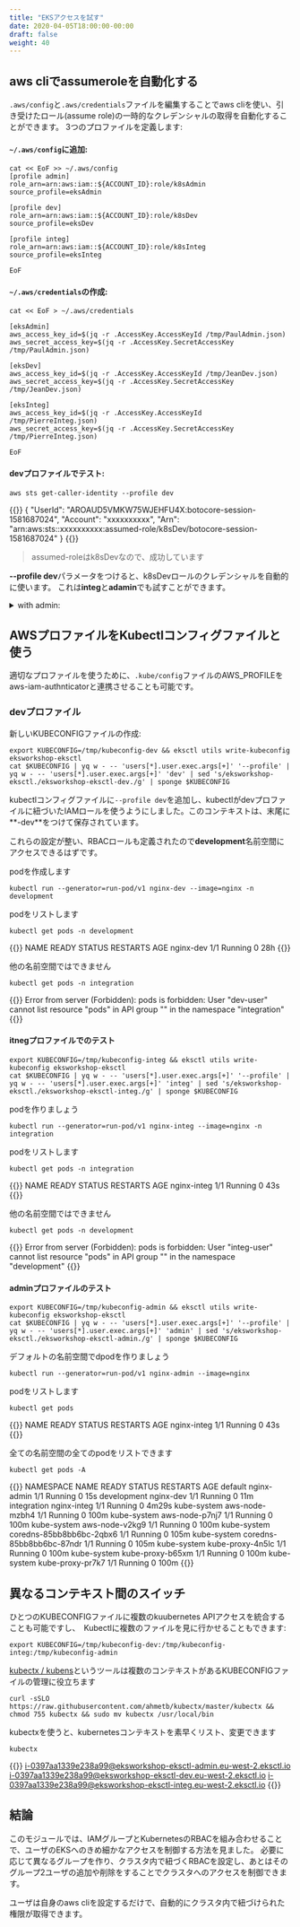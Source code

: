 ```yaml
---
title: "EKSアクセスを試す"
date: 2020-04-05T18:00:00-00:00
draft: false
weight: 40
---
```


<!--
## Automate assumerole with aws cli
-->
## aws cliでassumeroleを自動化する

<!--
It is possible to automate the retrieval of temporary credentials for the assumed role by configuring the aws cli using `.aws/config`and `.aws/credentials` files.
Examples we will define 3 profile:
-->
`.aws/config`と`.aws/credentials`ファイルを編集することでaws cliを使い、引き受けたロール(assume role)の一時的なクレデンシャルの取得を自動化することができます。
3つのプロファイルを定義します:

<!--
#### add in `~/.aws/config`:
```
cat << EoF >> ~/.aws/config
[profile admin]
role_arn=arn:aws:iam::${ACCOUNT_ID}:role/k8sAdmin
source_profile=eksAdmin

[profile dev]
role_arn=arn:aws:iam::${ACCOUNT_ID}:role/k8sDev
source_profile=eksDev

[profile integ]
role_arn=arn:aws:iam::${ACCOUNT_ID}:role/k8sInteg
source_profile=eksInteg

EoF
```
-->
#### `~/.aws/config`に追加:
```
cat << EoF >> ~/.aws/config
[profile admin]
role_arn=arn:aws:iam::${ACCOUNT_ID}:role/k8sAdmin
source_profile=eksAdmin

[profile dev]
role_arn=arn:aws:iam::${ACCOUNT_ID}:role/k8sDev
source_profile=eksDev

[profile integ]
role_arn=arn:aws:iam::${ACCOUNT_ID}:role/k8sInteg
source_profile=eksInteg

EoF
```

<!--
#### create `~/.aws/credentials`:
```
cat << EoF > ~/.aws/credentials

[eksAdmin]
aws_access_key_id=$(jq -r .AccessKey.AccessKeyId /tmp/PaulAdmin.json)
aws_secret_access_key=$(jq -r .AccessKey.SecretAccessKey /tmp/PaulAdmin.json)

[eksDev]
aws_access_key_id=$(jq -r .AccessKey.AccessKeyId /tmp/JeanDev.json)
aws_secret_access_key=$(jq -r .AccessKey.SecretAccessKey /tmp/JeanDev.json)

[eksInteg]
aws_access_key_id=$(jq -r .AccessKey.AccessKeyId /tmp/PierreInteg.json)
aws_secret_access_key=$(jq -r .AccessKey.SecretAccessKey /tmp/PierreInteg.json)

EoF
```
-->
#### `~/.aws/credentials`の作成:
```
cat << EoF > ~/.aws/credentials

[eksAdmin]
aws_access_key_id=$(jq -r .AccessKey.AccessKeyId /tmp/PaulAdmin.json)
aws_secret_access_key=$(jq -r .AccessKey.SecretAccessKey /tmp/PaulAdmin.json)

[eksDev]
aws_access_key_id=$(jq -r .AccessKey.AccessKeyId /tmp/JeanDev.json)
aws_secret_access_key=$(jq -r .AccessKey.SecretAccessKey /tmp/JeanDev.json)

[eksInteg]
aws_access_key_id=$(jq -r .AccessKey.AccessKeyId /tmp/PierreInteg.json)
aws_secret_access_key=$(jq -r .AccessKey.SecretAccessKey /tmp/PierreInteg.json)

EoF
```

<!--
#### Test this with dev profile:
-->
#### devプロファイルでテスト:

```
aws sts get-caller-identity --profile dev
```

{{<output>}}
{
    "UserId": "AROAUD5VMKW75WJEHFU4X:botocore-session-1581687024",
    "Account": "xxxxxxxxxx",
    "Arn": "arn:aws:sts::xxxxxxxxxx:assumed-role/k8sDev/botocore-session-1581687024"
}
{{</output>}}

<!--
> the assumed-role is k8sDev, so we achieved our goal
-->
> assumed-roleはk8sDevなので、成功しています

<!--
When specifying the **--profile dev** parameter we automatically ask for temporary credentials for the role k8sDev
You can test this with **integ** and **admin** also.
-->
**--profile dev**パラメータをつけると、k8sDevロールのクレデンシャルを自動的に使います。
これは**integ**と**adamin**でも試すことができます。

<details>
  <summary>with admin:</summary>
  
```
aws sts get-caller-identity --profile admin
{
    "UserId": "AROAUD5VMKW77KXQAL7ZX:botocore-session-1582022121",
    "Account": "xxxxxxxxxx",
    "Arn": "arn:aws:sts::xxxxxxxxxx:assumed-role/k8sAdmin/botocore-session-1582022121"
}
```

<!--
> When specifying the **--profile admin** parameter we automatically ask for temporary credentials for the role k8sAdmin
</details>
-->
**--profile admin**パラメータをつけると、k8sAdminロールのクレデンシャルを自動的に使います。
</details>

<!--
## Using AWS profiles with Kubectl config file
-->
## AWSプロファイルをKubectlコンフィグファイルと使う

<!--
It is also possible to specify the AWS_PROFILE to uses with the aws-iam-authenticator in the `.kube/config` file, so that it will uses the appropriate profile.
-->
適切なプロファイルを使うために、`.kube/config`ファイルのAWS_PROFILEをaws-iam-authnticatorと連携させることも可能です。

<!--
### with dev profile 
-->
### devプロファイル

<!--
Create new KUBECONFIG file to test this:
-->
新しいKUBECONFIGファイルの作成:

```
export KUBECONFIG=/tmp/kubeconfig-dev && eksctl utils write-kubeconfig eksworkshop-eksctl
cat $KUBECONFIG | yq w - -- 'users[*].user.exec.args[+]' '--profile' | yq w - -- 'users[*].user.exec.args[+]' 'dev' | sed 's/eksworkshop-eksctl./eksworkshop-eksctl-dev./g' | sponge $KUBECONFIG
```

<!--
We added the `--profile dev` parameter to our kubectl config file, so that this will ask kubectl to use our IAM role associated to our dev profile, and we rename the context using suffix **-dev**.
-->
kubectlコンフィグファイルに`--profile dev`を追加し、kubectlがdevプロファイルに紐づいたIAMロールを使うようにしました。このコンテキストは、末尾に**-dev**をつけて保存されています。

<!--
With this configuration we should be able to interract with the **development** namespace, because it as our RBAC role defined.
-->
これらの設定が整い、RBACロールも定義されたので**development**名前空間にアクセスできるはずです。

<!--
let's create a pod
```
kubectl run --generator=run-pod/v1 nginx-dev --image=nginx -n development
```
-->
podを作成します
```
kubectl run --generator=run-pod/v1 nginx-dev --image=nginx -n development
```

<!--
We can list the pods
-->
podをリストします

```
kubectl get pods -n development
```

{{<output>}}
NAME                     READY   STATUS    RESTARTS   AGE
nginx-dev   1/1     Running   0          28h
{{</output>}}

<!--
but not in other namespaces
-->
他の名前空間ではできません

```
kubectl get pods -n integration 
```

{{<output>}}
Error from server (Forbidden): pods is forbidden: User "dev-user" cannot list resource "pods" in API group "" in the namespace "integration"
{{</output>}}

<!--
#### Test with integ profile
-->
#### itnegプロファイルでのテスト

```
export KUBECONFIG=/tmp/kubeconfig-integ && eksctl utils write-kubeconfig eksworkshop-eksctl
cat $KUBECONFIG | yq w - -- 'users[*].user.exec.args[+]' '--profile' | yq w - -- 'users[*].user.exec.args[+]' 'integ' | sed 's/eksworkshop-eksctl./eksworkshop-eksctl-integ./g' | sponge $KUBECONFIG
```

<!--
let's create a pod
```
kubectl run --generator=run-pod/v1 nginx-integ --image=nginx -n integration
```
-->
podを作りましょう
```
kubectl run --generator=run-pod/v1 nginx-integ --image=nginx -n integration
```

<!--
We can list the pods
-->
podをリストします

```
kubectl get pods -n integration
```

{{<output>}}
NAME          READY   STATUS    RESTARTS   AGE
nginx-integ   1/1     Running   0          43s
{{</output>}}

<!--
but not in other namespaces
-->
他の名前空間ではできません

```
kubectl get pods -n development 
```

{{<output>}}
Error from server (Forbidden): pods is forbidden: User "integ-user" cannot list resource "pods" in API group "" in the namespace "development"
{{</output>}}

<!--
#### Test with admin profile
-->
#### adminプロファイルのテスト

```
export KUBECONFIG=/tmp/kubeconfig-admin && eksctl utils write-kubeconfig eksworkshop-eksctl
cat $KUBECONFIG | yq w - -- 'users[*].user.exec.args[+]' '--profile' | yq w - -- 'users[*].user.exec.args[+]' 'admin' | sed 's/eksworkshop-eksctl./eksworkshop-eksctl-admin./g' | sponge $KUBECONFIG
```

<!--
let's create a pod in default namespace
```
kubectl run --generator=run-pod/v1 nginx-admin --image=nginx 
```
-->
デフォルトの名前空間でdpodを作りましょう
```
kubectl run --generator=run-pod/v1 nginx-admin --image=nginx 
```

<!--
We can list the pods
-->
podをリストします

```
kubectl get pods 
```

{{<output>}}
NAME          READY   STATUS    RESTARTS   AGE
nginx-integ   1/1     Running   0          43s
{{</output>}}

<!--
We can list ALL pods in all namespaces
-->
全ての名前空間の全てのpodをリストできます

```
kubectl get pods -A
```

{{<output>}}
NAMESPACE     NAME                       READY   STATUS    RESTARTS   AGE
default       nginx-admin                1/1     Running   0          15s
development   nginx-dev                  1/1     Running   0          11m
integration   nginx-integ                1/1     Running   0          4m29s
kube-system   aws-node-mzbh4             1/1     Running   0          100m
kube-system   aws-node-p7nj7             1/1     Running   0          100m
kube-system   aws-node-v2kg9             1/1     Running   0          100m
kube-system   coredns-85bb8bb6bc-2qbx6   1/1     Running   0          105m
kube-system   coredns-85bb8bb6bc-87ndr   1/1     Running   0          105m
kube-system   kube-proxy-4n5lc           1/1     Running   0          100m
kube-system   kube-proxy-b65xm           1/1     Running   0          100m
kube-system   kube-proxy-pr7k7           1/1     Running   0          100m
{{</output>}}

<!--
## Switching between different contexts
-->
## 異なるコンテキスト間のスイッチ

<!--
It is possible to merge several kubernetes API access in the same KUBECONFIG file, or just tell Kubectl several file to lookup at once:
-->
ひとつのKUBECONFIGファイルに複数のkuubernetes APIアクセスを統合することも可能ですし、　Kubectlに複数のファイルを見に行かせることもできます:

```
export KUBECONFIG=/tmp/kubeconfig-dev:/tmp/kubeconfig-integ:/tmp/kubeconfig-admin
```

<!--
There is a tool [kubectx / kubens](https://github.com/ahmetb/kubectx) that will help manage KUBECONFIG files with several contexts
-->
[kubectx / kubens](https://github.com/ahmetb/kubectx)というツールは複数のコンテキストがあるKUBECONFIGファイルの管理に役立ちます

```
curl -sSLO https://raw.githubusercontent.com/ahmetb/kubectx/master/kubectx && chmod 755 kubectx && sudo mv kubectx /usr/local/bin
```

<!--
I can use kubectx to quickly list or swith kubernetes contexts
-->
kubectxを使うと、kubernetesコンテキストを素早くリスト、変更できます

```
kubectx
```

{{<output>}}
i-0397aa1339e238a99@eksworkshop-eksctl-admin.eu-west-2.eksctl.io
i-0397aa1339e238a99@eksworkshop-eksctl-dev.eu-west-2.eksctl.io
i-0397aa1339e238a99@eksworkshop-eksctl-integ.eu-west-2.eksctl.io
{{</output>}}

<!--
## Conclusion
-->
## 結論

<!--
In this module, we have seen how to configure EKS to provide finer access to users combining IAM Groups and Kubernetes RBAC.
You'll be able to create different groups depending on your needs, configure their associated RBAC access in your cluster, and simply add or remove users from 
the group to grand or remove them access to your cluster.
-->
このモジュールでは、IAMグループとKubernetesのRBACを組み合わせることで、ユーザのEKSへのきめ細かなアクセスを制御する方法を見ました。
必要に応じて異なるグループを作り、クラスタ内で紐づくRBACを設定し、あとはそのグループ2ユーザの追加や削除をすることでクラスタへのアクセスを制御できます。

<!--
Users will only have to configure their aws cli in order to automatically retrievfe their associated rights in your cluster.
-->
ユーザは自身のaws cliを設定するだけで、自動的にクラスタ内で紐づけられた権限が取得できます。
